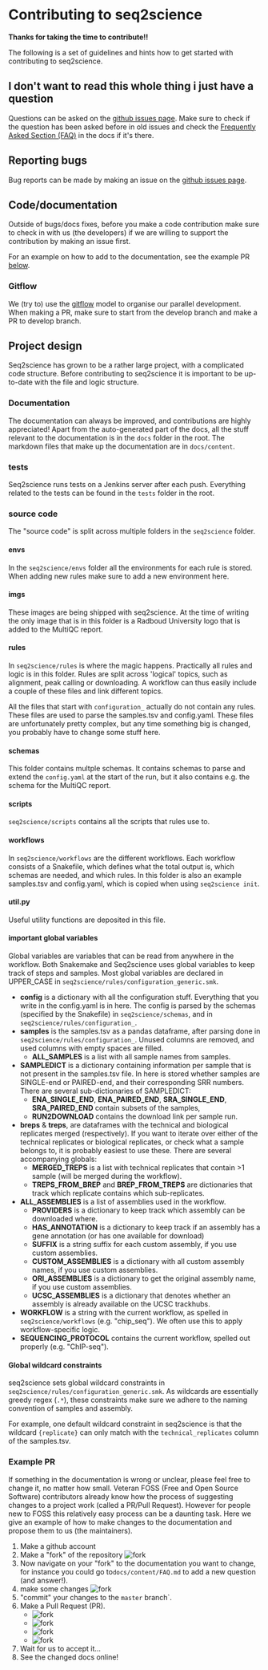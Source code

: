 # Contributing to seq2science

**Thanks for taking the time to contribute!!**

The following is a set of guidelines and hints how to get started with contributing to seq2science.


## I don't want to read this whole thing i just have a question

Questions can be asked on the [github issues page](https://github.com/vanheeringen-lab/seq2science/issues). 
Make sure to check if the question has been asked before in old issues and check the [Frequently Asked Section (FAQ)](content/faq.html) in the docs if it's there.


## Reporting bugs
Bug reports can be made by making an issue on the [github issues page](https://github.com/vanheeringen-lab/seq2science/issues).


## Code/documentation

Outside of bugs/docs fixes, before you make a code contribution make sure to check in with us (the developers) if we are willing to support the contribution by making an issue first.

For an example on how to add to the documentation, see the example PR [below](#example-pr). 


### Gitflow

We (try to) use the [gitflow](https://nvie.com/posts/a-successful-git-branching-model/) model to organise our parallel development. 
When making a PR, make sure to start from the develop branch and make a PR to develop branch.

## Project design

Seq2science has grown to be a rather large project, with a complicated code structure. 
Before contributing to seq2science it is important to be up-to-date with the file and logic structure. 

### Documentation

The documentation can always be improved, and contributions are highly appreciated! 
Apart from the auto-generated part of the docs, all the stuff relevant to the documentation is in the `docs` folder in the root. 
The markdown files that make up the documentation are in `docs/content`.

### tests

Seq2science runs tests on a Jenkins server after each push. 
Everything related to the tests can be found in the `tests` folder in the root.

### source code

The "source code" is split across multiple folders in the `seq2science` folder.

#### envs

In the `seq2science/envs` folder all the environments for each rule is stored. 
When adding new rules make sure to add a new environment here. 

#### imgs

These images are being shipped with seq2science. 
At the time of writing the only image that is in this folder is a Radboud University logo that is added to the MultiQC report.

#### rules

In `seq2science/rules` is where the magic happens. 
Practically all rules and logic is in this folder. Rules are split across 'logical' topics, such as alignment, peak calling or downloading. 
A workflow can thus easily include a couple of these files and link different topics.

All the files that start with `configuration_` actually do not contain any rules. 
These files are used to parse the samples.tsv and config.yaml. 
These files are unfortunately pretty complex, but any time something big is changed, you probably have to change some stuff here.

#### schemas

This folder contains multple schemas. 
It contains schemas to parse and extend the `config.yaml` at the start of the run, but it also contains e.g. the schema for the MultiQC report.

#### scripts

`seq2science/scripts` contains all the scripts that rules use to.

#### workflows

In `seq2science/workflows` are the different workflows. 
Each workflow consists of a Snakefile, which defines what the total output is, which schemas are needed, and which rules. 
In this folder is also an example samples.tsv and config.yaml, which is copied when using `seq2science init`.

#### util.py

Useful utility functions are deposited in this file.

#### important global variables

Global variables are variables that can be read from anywhere in the workflow. 
Both Snakemake and Seq2science uses global variables to keep track of steps and samples.
Most global variables are declared in UPPER_CASE in `seq2science/rules/configuration_generic.smk`.

* **config** is a dictionary with all the configuration stuff. 
Everything that you write in the config.yaml is in here. 
The config is parsed by the schemas (specified by the Snakefile) in `seq2science/schemas`, and in `seq2science/rules/configuration_`. 
* **samples** is the samples.tsv as a pandas dataframe, after parsing done in `seq2science/rules/configuration_`.
Unused columns are removed, and used columns with empty spaces are filled.
  * **ALL_SAMPLES** is a list with all sample names from samples.
* **SAMPLEDICT** is a dictionary containing information per sample that is not present in the samples.tsv file.
In here is stored whether samples are SINGLE-end or PAIRED-end, and their corresponding SRR numbers.
There are several sub-dictionaries of SAMPLEDICT:
  * **ENA_SINGLE_END**, **ENA_PAIRED_END**, **SRA_SINGLE_END**, **SRA_PAIRED_END** contain subsets of the samples,
  * **RUN2DOWNLOAD** contains the download link per sample run.
* **breps** & **treps**, are dataframes with the technical and biological replicates merged (respectively).
If you want to iterate over either of the technical replicates or biological replicates, or check what a sample belongs to, it is probably easiest to use these.
There are several accompanying globals:
  * **MERGED_TREPS** is a list with technical replicates that contain >1 sample (will be merged during the workflow).
  * **TREPS_FROM_BREP** and **BREP_FROM_TREPS** are dictionaries that track which replicate contains which sub-replicates.
* **ALL_ASSEMBLIES** is a list of assemblies used in the workflow.
  * **PROVIDERS** is a dictionary to keep track which assembly can be downloaded where.
  * **HAS_ANNOTATION** is a dictionary to keep track if an assembly has a gene annotation (or has one available for download)
  * **SUFFIX** is a string suffix for each custom assembly, if you use custom assemblies.
  * **CUSTOM_ASSEMBLIES** is a dictionary with all custom assembly names, if you use custom assemblies.
  * **ORI_ASSEMBLIES** is a dictionary to get the original assembly name, if you use custom assemblies.
  * **UCSC_ASSEMBLIES** is a dictionary that denotes whether an assembly is already available on the UCSC trackhubs.
* **WORKFLOW** is a string with the current workflow, as spelled in `seq2science/workflows` (e.g. "chip_seq").
We often use this to apply workflow-specific logic.
* **SEQUENCING_PROTOCOL** contains the current workflow, spelled out properly (e.g. "ChIP-seq").


#### Global wildcard constraints

seq2science sets global wildcard constraints in `seq2science/rules/configuration_generic.smk`.
As wildcards are essentially greedy regex (`.*`), these constraints make sure we adhere to the naming convention of samples and assembly. 

For example, one default wildcard constraint in seq2science is that the wildcard `{replicate}` can only match with 
the `technical_replicates` column of the samples.tsv.


### Example PR

If something in the documentation is wrong or unclear, please feel free to change it, no matter how small. 
Veteran FOSS (Free and Open Source Software) contributors already know how the process of suggesting changes to a project work (called a PR/Pull Request). 
However for people new to FOSS this relatively easy process can be a daunting task. 
Here we give an example of how to make changes to the documentation and propose them to us (the maintainers).

1. Make a github account
2. Make a "fork" of the repository
![fork](resources/fork.jpg)
3. Now navigate on your "fork" to the documentation you want to change, for instance you could go to`docs/content/FAQ.md` to add a new question (and answer!).
4. make some changes
![fork](resources/edit.jpg)
5. "commit" your changes to the `master` branch`.
6. Make a Pull Request (PR). 
    * ![fork](resources/PR1.jpg)
    * ![fork](resources/PR2.jpg)
    * ![fork](resources/PR3.jpg)
    * ![fork](resources/PR4.jpg)
7. Wait for us to accept it...
8. See the changed docs online!
